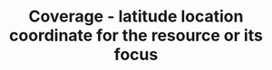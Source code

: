---
title: 'Coverage - latitude location coordinate for the resource or its focus'
field: 'is.coverage.latitude'
slug: 'resource-coverage-latitude-location-coordinate-for-the-resource-or-its-focus'
description: 'Use for polygons, shapes, study sites etc. Latitude location coordinates should be recorded in decimal degrees (DD). Recording 4 digits to the right of the decimal provides an accuracy of 10m.'
comment: 'Example of a latitude in Bolivia: -16.9013'
required: False
policy: 'Geo value. Single value only.'
---